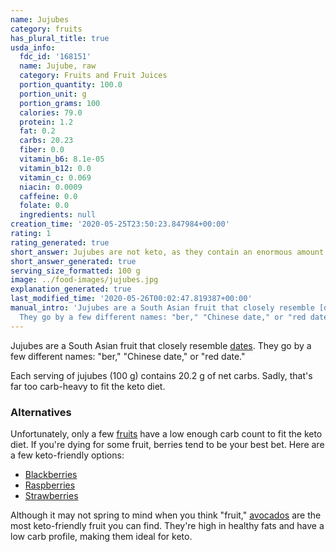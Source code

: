 ```yaml
---
name: Jujubes
category: fruits
has_plural_title: true
usda_info:
  fdc_id: '168151'
  name: Jujube, raw
  category: Fruits and Fruit Juices
  portion_quantity: 100.0
  portion_unit: g
  portion_grams: 100
  calories: 79.0
  protein: 1.2
  fat: 0.2
  carbs: 20.23
  fiber: 0.0
  vitamin_b6: 8.1e-05
  vitamin_b12: 0.0
  vitamin_c: 0.069
  niacin: 0.0009
  caffeine: 0.0
  folate: 0.0
  ingredients: null
creation_time: '2020-05-25T23:50:23.847984+00:00'
rating: 1
rating_generated: true
short_answer: Jujubes are not keto, as they contain an enormous amount of carbs.
short_answer_generated: true
serving_size_formatted: 100 g
image: ../food-images/jujubes.jpg
explanation_generated: true
last_modified_time: '2020-05-26T00:02:47.819387+00:00'
manual_intro: 'Jujubes are a South Asian fruit that closely resemble [dates](/dates).
  They go by a few different names: "ber," "Chinese date," or "red date."'
---
```

Jujubes are a South Asian fruit that closely resemble [dates](/dates). They go by a few different names: "ber," "Chinese date," or "red date."

Each serving of jujubes (100 g) contains 20.2 g of net carbs. Sadly, that's far too carb-heavy to fit the keto diet.

### Alternatives

Unfortunately, only a few [fruits](/category/fruits) have a low enough carb count to fit the keto diet. If you're dying for some fruit, berries tend to be your best bet. Here are a few keto-friendly options:

- [Blackberries](/blackberries)
- [Raspberries](/raspberries)
- [Strawberries](/strawberries)

Although it may not spring to mind when you think "fruit," [avocados](/avocados) are the most keto-friendly fruit you can find. They're high in healthy fats and have a low carb profile, making them ideal for keto.
